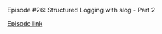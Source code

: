 Episode #26: Structured Logging with slog - Part 2

[Episode link](https://www.codeheim.io/courses/Episode-26-Structured-Logging-with-slog---Part-2-65dd3048e4b04025f8254e5a)
